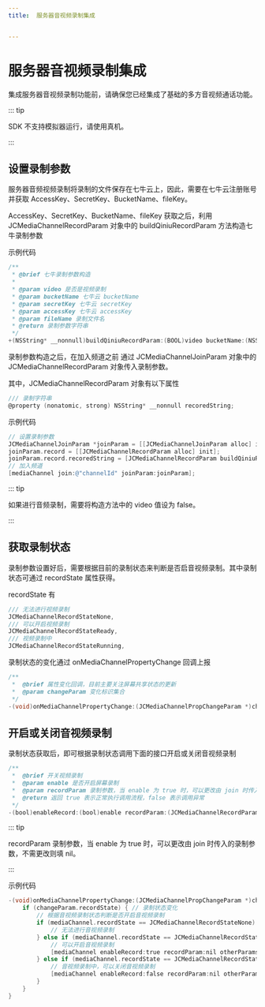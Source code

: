 ```yaml
---
title:  服务器音视频录制集成


---
```


# 服务器音视频录制集成

集成服务器音视频录制功能前，请确保您已经集成了基础的多方音视频通话功能。

::: tip

SDK 不支持模拟器运行，请使用真机。

:::



## 设置录制参数

服务器音频视频录制将录制的文件保存在七牛云上，因此，需要在七牛云注册账号并获取 AccessKey、SecretKey、BucketName、fileKey。

AccessKey、SecretKey、BucketName、fileKey 获取之后，利用 JCMediaChannelRecordParam 对象中的 buildQiniuRecordParam 方法构造七牛录制参数

示例代码

```objectivec
/**
 * @brief 七牛录制参数构造
 *
 * @param video 是否是视频录制
 * @param bucketName 七牛云 bucketName
 * @param secretKey 七牛云 secretKey
 * @param accessKey 七牛云 accessKey
 * @param fileName 录制文件名
 * @return 录制参数字符串
 */
+(NSString* __nonnull)buildQiniuRecordParam:(BOOL)video bucketName:(NSString* __nonnull)bucketName secretKey:(NSString* __nonnull)secretKey accessKey:(NSString* __nonnull)accessKey fileName:(NSString* __nonnull)fileName;
```

录制参数构造之后，在加入频道之前 通过 JCMediaChannelJoinParam 对象中的 JCMediaChannelRecordParam 对象传入录制参数。

其中，JCMediaChannelRecordParam 对象有以下属性

```objectivec
/// 录制字符串
@property (nonatomic, strong) NSString* __nonnull recoredString;
```

示例代码

```objectivec
// 设置录制参数
JCMediaChannelJoinParam *joinParam = [[JCMediaChannelJoinParam alloc] init];
joinParam.record = [[JCMediaChannelRecordParam alloc] init];
joinParam.record.recoredString = [JCMediaChannelRecordParam buildQiniuRecordParam:true bucketName:@"QiNiuBucketName" secretKey:@"QiNiuSecretKey" accessKey:@"QiNiuAccessKey" fileName:@"QiNiuFilename"];
// 加入频道
[mediaChannel join:@"channelId" joinParam:joinParam];
```

::: tip

如果进行音频录制，需要将构造方法中的 video 值设为 false。

:::

## 获取录制状态

录制参数设置好后，需要根据目前的录制状态来判断是否启音视频录制。其中录制状态可通过 recordState 属性获得。

recordState 有

```objectivec
/// 无法进行视频录制
JCMediaChannelRecordStateNone,
/// 可以开启视频录制
JCMediaChannelRecordStateReady,
/// 视频录制中
JCMediaChannelRecordStateRunning,
```

录制状态的变化通过 onMediaChannelPropertyChange 回调上报

```objectivec
/**
 *  @brief 属性变化回调，目前主要关注屏幕共享状态的更新
 *  @param changeParam 变化标识集合
 */
-(void)onMediaChannelPropertyChange:(JCMediaChannelPropChangeParam *)changeParam;
```

## 开启或关闭音视频录制

录制状态获取后，即可根据录制状态调用下面的接口开启或关闭音视频录制

```objectivec
/**
 *  @brief 开关视频录制
 *  @param enable 是否开启屏幕录制
 *  @param recordParam 录制参数，当 enable 为 true 时，可以更改由 join 时传入的录制参数，不需更改则填 nil
 *  @return 返回 true 表示正常执行调用流程，false 表示调用异常
 */
-(bool)enableRecord:(bool)enable recordParam:(JCMediaChannelRecordParam* __nullable)recordParam;
```

::: tip

recordParam 录制参数，当 enable 为 true 时，可以更改由 join 时传入的录制参数，不需更改则填 nil。

:::

示例代码

```objectivec
-(void)onMediaChannelPropertyChange:(JCMediaChannelPropChangeParam *)changeParam {
    if (changeParam.recordState) { // 录制状态变化
        // 根据音视频录制状态判断是否开启音视频录制
        if (mediaChannel.recordState == JCMediaChannelRecordStateNone) {
            // 无法进行音视频录制
        } else if (mediaChannel.recordState == JCMediaChannelRecordStateReady) {
            // 可以开启音视频录制
            [mediaChannel enableRecord:true recordParam:nil otherParams:nil];
        } else if (mediaChannel.recordState == JCMediaChannelRecordStateRunning) {
            // 音视频录制中，可以关闭音视频录制
            [mediaChannel enableRecord:false recordParam:nil otherParams:nil];
        }
    }
}
```

